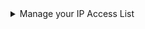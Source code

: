 <details><summary>Manage your IP Access List</summary>

From your ClickHouse Cloud services list choose the service that you will work with and switch to **Settings**.

![Settings for your service](@site/docs/en/_snippets/images/cloud-service-settings.png)

If the IP Access List shows that **No traffic is currently able to access this service** then you can resolve the problem with **Add entry**:

![Check to see if the service allows traffic](@site/docs/en/_snippets/images/ip-allow-list-check-list.png)

For the Quick Start, if your local security policy allows it, you might add only your current IP Address.  You can do this with **Add my current IP**, which will populate the form with your current IP and the description "Home IP".  You can modify the form as you see fit and then **Add entry** and **Submit entry**.

![Add your current IP address](@site/docs/en/_snippets/images/ip-allow-list-add-current-ip.png)

</details>

